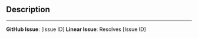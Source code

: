 ## Description

<!-- Provide a brief description of the changes in this PR -->

---

<!-- Link the GitHub and Linear issue (if external, delete the Linear issue link) -->

**GitHub Issue**: [Issue ID]
**Linear Issue**: Resolves [Issue ID]